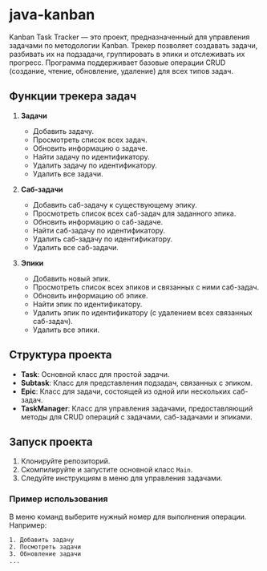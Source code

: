 # java-kanban
Kanban Task Tracker — это проект, предназначенный для управления задачами по методологии Kanban. Трекер позволяет создавать задачи, разбивать их на подзадачи, группировать в эпики и отслеживать их прогресс. Программа поддерживает базовые операции CRUD (создание, чтение, обновление, удаление) для всех типов задач.

## Функции трекера задач

1. **Задачи**
    - Добавить задачу.
    - Просмотреть список всех задач.
    - Обновить информацию о задаче.
    - Найти задачу по идентификатору.
    - Удалить задачу по идентификатору.
    - Удалить все задачи.

2. **Саб-задачи**
    - Добавить саб-задачу к существующему эпику.
    - Просмотреть список всех саб-задач для заданного эпика.
    - Обновить информацию о саб-задаче.
    - Найти саб-задачу по идентификатору.
    - Удалить саб-задачу по идентификатору.
    - Удалить все саб-задачи.

3. **Эпики**
    - Добавить новый эпик.
    - Просмотреть список всех эпиков и связанных с ними саб-задач.
    - Обновить информацию об эпике.
    - Найти эпик по идентификатору.
    - Удалить эпик по идентификатору (с удалением всех связанных саб-задач).
    - Удалить все эпики.

## Структура проекта

- **Task**: Основной класс для простой задачи.
- **Subtask**: Класс для представления подзадач, связанных с эпиком.
- **Epic**: Класс для задачи, состоящей из одной или нескольких саб-задач.
- **TaskManager**: Класс для управления задачами, предоставляющий методы для CRUD операций с задачами, саб-задачами и эпиками.

## Запуск проекта

1. Клонируйте репозиторий.
2. Скомпилируйте и запустите основной класс `Main`.
3. Следуйте инструкциям в меню для управления задачами.

### Пример использования

В меню команд выберите нужный номер для выполнения операции. Например:
```plaintext
1. Добавить задачу
2. Посмотреть задачи
3. Обновление задачи
...
